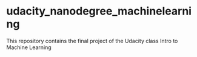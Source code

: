 # udacity_nanodegree_machinelearning
This repository contains the final project of the Udacity class Intro to Machine Learning
